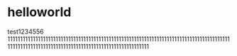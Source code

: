 # helloworld
test1234556
111111111111111111111111111111111111111111111111111111111111111111111111111111111111111111111111111111111111111111111111111111111111111111111111
